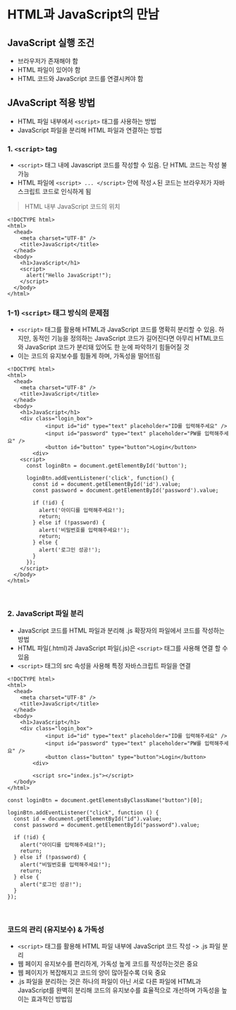 # HTML과 JavaScript의 만남

## JavaScript 실행 조건

- 브라우저가 존재해야 함
- HTML 파일이 있어야 함
- HTML 코드와 JavaScript 코드를 연결시켜야 함

## JAvaScript 적용 방법

- HTML 파일 내부에서 `<script>` 태그를 사용하는 방법
- JavaScript 파일을 분리해 HTML 파일과 연결하는 방법

### 1. `<script>` tag

- `<script>` 태그 내에 Javascript 코드를 작성할 수 있음. 단 HTML 코드는 작성 불가능
- HTML 파일에 `<script> ... </script>` 안에 작성ㅅ된 코드는 브라우저가 자바스크립트 코드로 인식하게 됨

> HTML 내부 JavaScript 코드의 위치

```
<!DOCTYPE html>
<html>
  <head>
    <meta charset="UTF-8" />
    <title>JavaScript</title>
  </head>
  <body>
    <h1>JavaScript</h1>
    <script>
      alert("Hello JavaScript!");
    </script>
  </body>
</html>
```

### 1-1) `<script>` 태그 방식의 문제점

- `<script>` 태그를 활용해 HTML과 JavaScript 코드를 명확히 분리할 수 있음. 하지만, 동적인 기능을 정의하는 JavaScript 코드가 길어진다면 아무리 HTML코드와 JavaScript 코드가 분리돼 있어도 한 눈에 파악하기 힘들어질 것
- 이는 코드의 유지보수를 힘들게 하며, 가독성을 떨어뜨림

```
<!DOCTYPE html>
<html>
  <head>
    <meta charset="UTF-8" />
    <title>JavaScript</title>
  </head>
  <body>
    <h1>JavaScript</h1>
    <div class="login_box">
			<input id="id" type="text" placeholder="ID를 입력해주세요" />
			<input id="password" type="text" placeholder="PW를 입력해주세요" />
			<button id="button" type="button">Login</button>
		<div>
    <script>
      const loginBtn = document.getElementById('button');

      loginBtn.addEventListener('click', function() {
        const id = document.getElementById('id').value;
        const password = document.getElementById('password').value;

        if (!id) {
          alert('아이디를 입력해주세요!');
          return;
        } else if (!password) {
          alert('비밀번호를 입력해주세요!');
          return;
        } else {
          alert('로그인 성공!');
        }
      });
    </script>
  </body>
</html>
```

<br>

### 2. JavaScript 파일 분리

- JavaScript 코드를 HTML 파일과 분리해 .js 확장자의 파일에서 코드를 작성하는 방법
- HTML 파일(.html)과 JavaScript 파일(.js)은 `<script>` 태그를 사용해 연결 할 수있음
- `<script>` 태그의 src 속성을 사용해 특정 자바스크립트 파일을 연결

```
<!DOCTYPE html>
<html>
  <head>
    <meta charset="UTF-8" />
    <title>JavaScript</title>
  </head>
  <body>
    <h1>JavaScript</h1>
    <div class="login_box">
			<input id="id" type="text" placeholder="ID를 입력해주세요" />
			<input id="password" type="text" placeholder="PW를 입력해주세요" />
			<button class="button" type="button">Login</button>
		<div>

		<script src="index.js"></script>
  </body>
</html>
```

```
const loginBtn = document.getElementsByClassName("button")[0];

loginBtn.addEventListener("click", function () {
  const id = document.getElementById("id").value;
  const password = document.getElementById("password").value;

  if (!id) {
    alert("아이디를 입력해주세요!");
    return;
  } else if (!password) {
    alert("비밀번호를 입력해주세요!");
    return;
  } else {
    alert("로그인 성공!");
  }
});
```

<br>

### 코드의 관리 (유지보수) & 가독성

- `<script>` 태그를 활용해 HTML 파일 내부에 JavaScript 코드 작성 -> .js 파일 분리
- 웹 페이지 유지보수를 편리하게, 가독성 높게 코드를 작성하는것은 중요
- 웹 페이지가 복잡해지고 코드의 양이 많아질수록 더욱 중요
- .js 파일을 분리하는 것은 하나의 파일이 아닌 서로 다른 파일에 HTML과 JavaScript를 완벽히 분리해 코드의 유지보수를 효율적으로 개선하며 가독성을 높이는 효과적인 방법임

